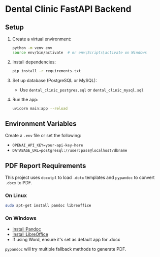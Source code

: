# Dental Clinic FastAPI Backend

## Setup

1. Create a virtual environment:

    ```bash
    python -m venv env
    source env/bin/activate  # or env\Scripts\activate on Windows
    ```

2. Install dependencies:

    ```bash
    pip install -r requirements.txt
    ```

3. Set up database (PostgreSQL or MySQL):

    - Use `dental_clinic_postgres.sql` or `dental_clinic_mysql.sql`

4. Run the app:

    ```bash
    uvicorn main:app --reload
    ```

## Environment Variables

Create a `.env` file or set the following:

- `OPENAI_API_KEY=your-api-key-here`
- `DATABASE_URL=postgresql://user:pass@localhost/dbname`

## PDF Report Requirements

This project uses `docxtpl` to load `.dotx` templates and `pypandoc` to convert `.docx` to PDF.

### On Linux

```bash
sudo apt-get install pandoc libreoffice
```

### On Windows

- [Install Pandoc](https://pandoc.org/installing.html)
- [Install LibreOffice](https://www.libreoffice.org/download/download/)
- If using Word, ensure it's set as default app for .docx

`pypandoc` will try multiple fallback methods to generate PDF.
